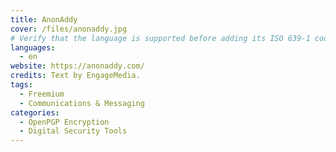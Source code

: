 ```yaml
---
title: AnonAddy
cover: /files/anonaddy.jpg
# Verify that the language is supported before adding its ISO 639-1 code here. without the country code, i.e. ms instead of ms_MY.
languages:
  - en
website: https://anonaddy.com/
credits: Text by EngageMedia.
tags:
  - Freemium
  - Communications & Messaging
categories:
  - OpenPGP Encryption
  - Digital Security Tools
---
```


